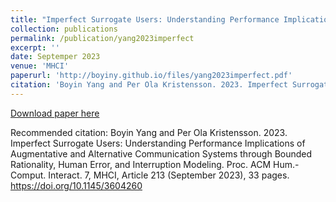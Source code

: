 ```yaml
---
title: "Imperfect Surrogate Users: Understanding Performance Implications of Augmentative and Alternative Communication Systems through Bounded Rationality, Human Error, and Interruption Modeling"
collection: publications
permalink: /publication/yang2023imperfect
excerpt: ''
date: Septemper 2023
venue: 'MHCI'
paperurl: 'http://boyiny.github.io/files/yang2023imperfect.pdf'
citation: 'Boyin Yang and Per Ola Kristensson. 2023. Imperfect Surrogate Users: Understanding Performance Implications of Augmentative and Alternative Communication Systems through Bounded Rationality, Human Error, and Interruption Modeling. Proc. ACM Hum.-Comput. Interact. 7, MHCI, Article 213 (September 2023), 33 pages. https://doi.org/10.1145/3604260'
---
```



[Download paper here](http://boyiny.github.io/files/yang2023imperfect.pdf)

Recommended citation: Boyin Yang and Per Ola Kristensson. 2023. Imperfect Surrogate Users: Understanding Performance Implications of Augmentative and Alternative Communication Systems through Bounded Rationality, Human Error, and Interruption Modeling. Proc. ACM Hum.-Comput. Interact. 7, MHCI, Article 213 (September 2023), 33 pages. https://doi.org/10.1145/3604260
